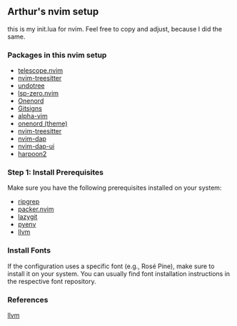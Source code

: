 ## Arthur's nvim setup 

this is my init.lua for nvim. Feel free to copy and adjust, because I did the same.

### Packages in this nvim setup
- [telescope.nvim](https://github.com/nvim-telescope/telescope.nvim)
- [nvim-treesitter](https://github.com/nvim-treesitter/nvim-treesitter)
- [undotree](https://github.com/mbbill/undotree)
- [lsp-zero.nvim](https://github.com/VonHeikemen/lsp-zero.nvim)
- [Onenord](https://github.com/rmehri01/onenord.nvim)
- [Gitsigns](https://github.com/lewis6991/gitsigns.nvim)
- [alpha-vim](https://github.com/goolord/alpha-nvim)
- [onenord (theme)](https://github.com/rmehri01/onenord.nvim)
- [nvim-treesitter](https://github.com/nvim-treesitter/nvim-treesitter)
- [nvim-dap](https://github.com/mfussenegger/nvim-dap)
- [nvim-dap-ui](https://github.com/rcarriga/nvim-dap-ui)
- [harpoon2](https://github.com/ThePrimeagen/harpoon/tree/harpoon2)

### Step 1: Install Prerequisites

Make sure you have the following prerequisites installed on your system:

- [ripgrep](https://github.com/BurntSushi/ripgrep)
- [packer.nvim](https://github.com/wbthomason/packer.nvim)
- [lazygit](https://github.com/jesseduffield/lazygit)
- [pyenv](https://github.com/pyenv/pyenv)
- [llvm](https://llvm.org/)

### Install Fonts

If the configuration uses a specific font (e.g., Rosé Pine), make sure to install it on your system. You can usually find font installation instructions in the respective font repository.

### References
[llvm](https://embeddedartistry.com/blog/2017/02/24/installing-llvm-clang-on-osx/)
